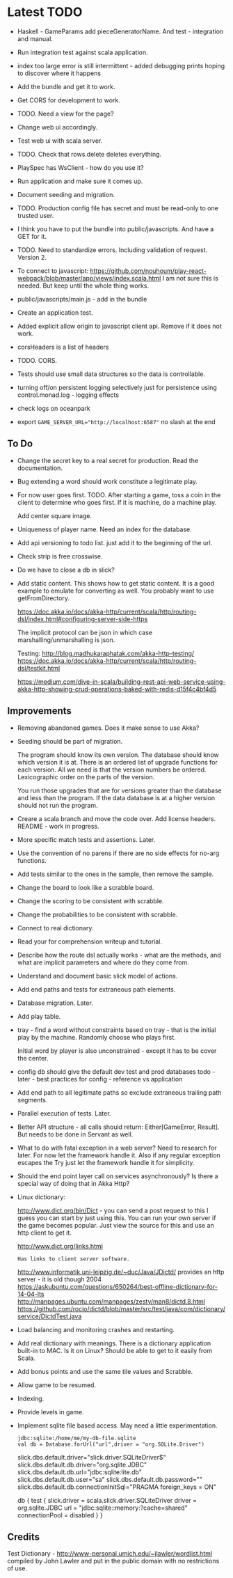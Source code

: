 
# Latest TODO

- Haskell - GameParams add pieceGeneratorName. And test - integration and
  manual.

- Run integration test against scala application.

- index too large error is still intermittent - added debugging prints hoping
  to discover where it happens

- Add the bundle and get it to work.

- Get CORS for development to work.

- TODO. Need a view for the page?

- Change web ui accordingly.

- Test web ui with scala server.

- TODO. Check that rows.delete deletes everything.

- PlaySpec has WsClient - how do you use it?

- Run application and make sure it comes up.

- Document seeding and migration.

- TODO. Production config file has secret and must be read-only to 
  one trusted user.

- I think you have to put the bundle into public/javascripts. And have a GET for it.

- TODO. Need to standardize errors. Including validation of request. Version 2.

- To connect to javascript:
  https://github.com/nouhoum/play-react-webpack/blob/master/app/views/index.scala.html
  I am not sure this is needed. But keep until the whole thing works.

- public/javascripts/main.js - add in the bundle

- Create an application test.

- Added explicit allow origin to javascript client api. 
  Remove if it does not work.

- corsHeaders is a list of headers

- TODO. CORS.

- Tests should use small data structures so the data is controllable.

- turning off/on persistent logging selectively just for persistence
  using control.monad.log - logging effects

- check logs on oceanpark

- export `GAME_SERVER_URL="http://localhost:6587"` no slash at the end

## To Do

- Change the secret key to a real secret for production. Read the documentation.

- Bug extending a word should work constitute a legitimate play.

- For now user goes first. TODO. After starting a game, toss a coin in the client 
  to determine who goes first. If it is machine, do a machine play.

  Add center square image.

- Uniqueness of player name. Need an index for the database.

- Add api versioning to todo list. just add it to the beginning of the url.

- Check strip is free crosswise.

- Do we have to close a db in slick?

- Add static content. This shows how to get static content. It is a good example to emulate for
  converting as well. You probably want to use getFromDirectory.
  
  https://doc.akka.io/docs/akka-http/current/scala/http/routing-dsl/index.html#configuring-server-side-https

  The implicit protocol can be json in which case marshalling/unmarshalling
  is json.

  Testing: http://blog.madhukaraphatak.com/akka-http-testing/
          https://doc.akka.io/docs/akka-http/current/scala/http/routing-dsl/testkit.html

  https://medium.com/dive-in-scala/building-rest-api-web-service-using-akka-http-showing-crud-operations-baked-with-redis-d15f4c4bf4d5

## Improvements

- Removing abandoned games. Does it make sense to use Akka?

- Seeding should be part of migration.

  The program should know its own version. The database should know which
  version it is at. There is an ordered list of upgrade functions
  for each version. All we need is that the version numbers be ordered.
  Lexicographic order on the parts of the version.

  You run those upgrades that are for versions greater than the database
  and less than the program. If the data database is at a higher version
  should not run the program.

- Creare a scala branch and move the code over. Add license headers.
  README - work in progress.

- More specific match tests and assertions. Later.

- Use the convention of no parens if there are no side effects 
  for no-arg functions.

- Add tests similar to the ones in the sample, then remove the sample.

- Change the board to look like a scrabble board.

- Change the scoring to be consistent with scrabble.

- Change the probabilities to be consistent with scrabble.

- Connect to real dictionary.

- Read your for comprehension writeup and tutorial.

- Describe how the route dsl actually works - what are the methods,
  and what are implicit parameters and where do they come from.

- Understand and document basic slick model of actions.

- Add end paths and tests for extraneous path elements.

- Database migration. Later.

- Add play table.

- tray - find a word without constraints based on tray - that is 
  the initial play by the machine. Randomly choose who plays first.

  Initial word by player is also unconstrained - except it has to be 
  cover the center.

- config db should give the default dev test and prod databases
  todo - later - best practices for config - reference vs application

- Add end path to all legitimate paths so exclude extraneous trailing path segments.

- Parallel execution of tests. Later.

- Better API structure - all calls should return: Either[GameError, Result].
  But needs to be done in Servant as well.

- What to do with fatal exception in a web server? 
  Need to research for later. For now let the framework handle it.
  Also if any regular exception escapes the Try just let the framework handle
  it for simplicity.

- Should the end point layer call on services asynchronously? Is there a
  special way of doing that in Akka Http?

- Linux dictionary:

    http://www.dict.org/bin/Dict - you can send a post request to this
      I guess you can start by just using this. 
      You can run your own server if the game becomes popular.
      Just view the source for this and use an http client to get it.

    http://www.dict.org/links.html

      Has links to client server software.

    http://www.informatik.uni-leipzig.de/~duc/Java/JDictd/
      provides an http server - it is old though 2004
    https://askubuntu.com/questions/650264/best-offline-dictionary-for-14-04-lts
    http://manpages.ubuntu.com/manpages/zesty/man8/dictd.8.html
    https://github.com/rocio/dictd/blob/master/src/test/java/com/dictionary/service/DictdTest.java

- Load balancing and monitoring crashes and restarting.

- Add real dictionary with meanings. There is a dictionary application built-in 
  to MAC. Is it on Linux? Should be able to get to it easily from Scala.

- Add bonus points and use the same tile values and Scrabble.

- Allow game to be resumed.

- Indexing.

- Provide levels in game.

- Implement sqlite file based access. May need a little experimentation.

      jdbc:sqlite:/home/me/my-db-file.sqlite
      val db = Database.forUrl("url",driver = "org.SQLite.Driver")

    slick.dbs.default.driver="slick.driver.SQLiteDriver$"
    slick.dbs.default.db.driver="org.sqlite.JDBC"
    slick.dbs.default.db.url="jdbc:sqlite:lite.db"
    slick.dbs.default.db.user="sa"
    slick.dbs.default.db.password=""
    slick.dbs.default.db.connectionInitSql="PRAGMA foreign_keys = ON"

    db {
        test {
            slick.driver = scala.slick.driver.SQLiteDriver
            driver = org.sqlite.JDBC
            url = "jdbc:sqlite::memory:?cache=shared"
           connectionPool = disabled
       }
    }

## Credits

Test Dictionary - http://www-personal.umich.edu/~jlawler/wordlist.html
compiled by John Lawler and put in the public domain with no restrictions
of use.

